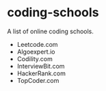 # coding-schools
A list of online coding schools.

<ul>
  <li>Leetcode.com</li>
  <li>Algoexpert.io</li>
  <li>Codility.com</li>
  <li>InterviewBit.com</li>
  <li>HackerRank.com</li>
  <li>TopCoder.com</li>
</ul>
